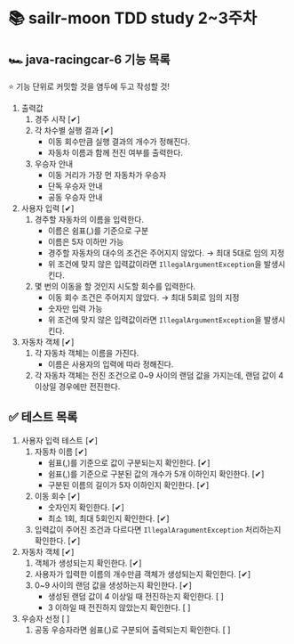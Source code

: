 # 📚 sailr-moon TDD study 2~3주차
## 🏎️ java-racingcar-6 기능 목록
⭐️ 기능 단위로 커밋할 것을 염두에 두고 작성할 것!
1. 출력값
   1. 경주 시작 [✔]
   2. 각 차수별 실행 결과 [✔]
      * 이동 회수만큼 실행 결과의 개수가 정해진다.
      * 자동차 이름과 함께 전진 여부를 출력한다.
   3. 우승자 안내
      * 이동 거리가 가장 먼 자동차가 우승자
      * 단독 우승자 안내
      * 공동 우승자 안내
2. 사용자 입력 [✔]
   1. 경주할 자동차의 이름을 입력한다.
      * 이름은 쉼표(,)를 기준으로 구분
      * 이름은 5자 이하만 가능
      * 경주할 자동차의 대수의 조건은 주어지지 않았다. → 최대 5대로 임의 지정
      * 위 조건에 맞지 않은 입력값이라면 ``IllegalArgumentException``을 발생시킨다.
   2. 몇 번의 이동을 할 것인지 시도할 회수를 입력한다.
      * 이동 회수 조건은 주어지지 않았다. → 최대 5회로 임의 지정
      * 숫자만 입력 가능
      * 위 조건에 맞지 않은 입력값이라면 ``IllegalArgumentException``을 발생시킨다.
3. 자동차 객체 [✔]
   1. 각 자동차 객체는 이름을 가진다.
       * 이름은 사용자의 입력에 따라 정해진다.
   2. 각 자동차 객체는 전진 조건으로 0~9 사이의 랜덤 값을 가지는데, 랜덤 값이 4 이상일 경우에만 전진한다.

## ✅ 테스트 목록
1. 사용자 입력 테스트 [✔]
   1. 자동차 이름 [✔]
      * 쉼표(,)를 기준으로 값이 구분되는지 확인한다. [✔]
      * 쉼표(,)를 기준으로 구분된 값의 개수가 5개 이하인지 확인한다. [✔]
      * 구분된 이름의 길이가 5자 이하인지 확인한다. [✔]
   2. 이동 회수 [✔]
      * 숫자인지 확인한다. [✔]
      * 최소 1회, 최대 5회인지 확인한다. [✔]
   3. 입력값이 주어진 조건과 다르다면 ``IllegalAragumentException`` 처리하는지 확인한다. [✔]
2. 자동차 객체 [✔]
   1. 객체가 생성되는지 확인한다. [✔]
   2. 사용자가 입력한 이름의 개수만큼 객체가 생성되는지 확인한다. [✔]
   3. 0~9 사이의 랜덤 값을 생성하는지 확인한다. [✔]
      * 생성된 랜덤 값이 4 이상일 때 전진하는지 확인한다. [ ]
      * 3 이하일 때 전진하지 않았는지 확인한다. [ ]
3. 우승자 선정 [ ]
   1. 공동 우승자라면 쉼표(,)로 구분되어 출력되는지 확인한다. [ ]